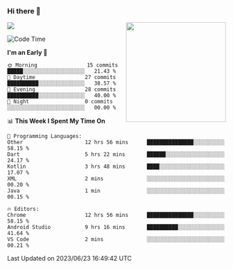 ### Hi there 👋

![](https://metrics.lecoq.io/itaowu?template=classic&config.timezone=Asia%2FShanghai)
<img align='right' src="https://media.giphy.com/media/M9gbBd9nbDrOTu1Mqx/giphy.gif" width="230">

<!--START_SECTION:waka-->
![Code Time](http://img.shields.io/badge/Code%20Time-108%20hrs%2036%20mins-blue)

**I'm an Early 🐤** 

```text
🌞 Morning                15 commits          █████░░░░░░░░░░░░░░░░░░░░   21.43 % 
🌆 Daytime                27 commits          ██████████░░░░░░░░░░░░░░░   38.57 % 
🌃 Evening                28 commits          ██████████░░░░░░░░░░░░░░░   40.00 % 
🌙 Night                  0 commits           ░░░░░░░░░░░░░░░░░░░░░░░░░   00.00 % 
```


📊 **This Week I Spent My Time On** 

```text
💬 Programming Languages: 
Other                    12 hrs 56 mins      ███████████████░░░░░░░░░░   58.15 % 
Dart                     5 hrs 22 mins       ██████░░░░░░░░░░░░░░░░░░░   24.17 % 
Kotlin                   3 hrs 48 mins       ████░░░░░░░░░░░░░░░░░░░░░   17.07 % 
XML                      2 mins              ░░░░░░░░░░░░░░░░░░░░░░░░░   00.20 % 
Java                     1 min               ░░░░░░░░░░░░░░░░░░░░░░░░░   00.15 % 

🔥 Editors: 
Chrome                   12 hrs 56 mins      ███████████████░░░░░░░░░░   58.15 % 
Android Studio           9 hrs 16 mins       ██████████░░░░░░░░░░░░░░░   41.64 % 
VS Code                  2 mins              ░░░░░░░░░░░░░░░░░░░░░░░░░   00.21 % 
```


 Last Updated on 2023/06/23 16:49:42 UTC
<!--END_SECTION:waka-->

<!--
**itaowu/itaowu** is a ✨ _special_ ✨ repository because its `README.md` (this file) appears on your GitHub profile.

Here are some ideas to get you started:

- 🔭 I’m currently working on ...
- 🌱 I’m currently learning ...
- 👯 I’m looking to collaborate on ...
- 🤔 I’m looking for help with ...
- 💬 Ask me about ...
- 📫 How to reach me: ...
- 😄 Pronouns: ...
- ⚡ Fun fact: ...
-->
